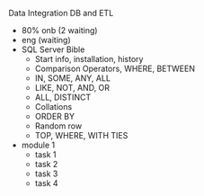 Data Integration DB and ETL

- 80% onb (2 waiting)
- eng (waiting)
- SQL Server Bible
	- Start info, installation, history
	- Comparison Operators, WHERE, BETWEEN
	- IN, SOME, ANY, ALL
	- LIKE, NOT, AND, OR
	- ALL, DISTINCT
	- Collations
	- ORDER BY
	- Random row
	- TOP, WHERE, WITH TIES
- module 1
	- task 1
	- task 2
	- task 3
	- task 4